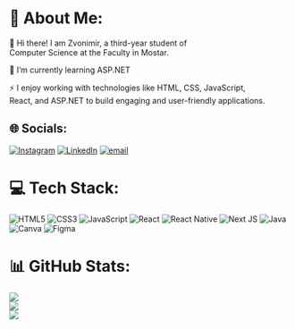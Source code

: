 # 💫 About Me:
👋 Hi there! I am Zvonimir, a third-year student of  
   Computer Science at the Faculty in Mostar.  

🌱 I’m currently learning ASP.NET  

⚡ I enjoy working with technologies like HTML, CSS, JavaScript,  
   React, and ASP.NET to build engaging and user-friendly applications.  



## 🌐 Socials:
[![Instagram](https://img.shields.io/badge/Instagram-%23E4405F.svg?logo=Instagram&logoColor=white)](https://instagram.com/zvonekozull) [![LinkedIn](https://img.shields.io/badge/LinkedIn-%230077B5.svg?logo=linkedin&logoColor=white)](https://linkedin.com/in/zvonimir-kozul) [![email](https://img.shields.io/badge/Email-D14836?logo=gmail&logoColor=white)](mailto:zvone.kozull1999@gmail.com) 

# 💻 Tech Stack:
![HTML5](https://img.shields.io/badge/html5-%23E34F26.svg?style=for-the-badge&logo=html5&logoColor=white) ![CSS3](https://img.shields.io/badge/css3-%231572B6.svg?style=for-the-badge&logo=css3&logoColor=white) ![JavaScript](https://img.shields.io/badge/javascript-%23323330.svg?style=for-the-badge&logo=javascript&logoColor=%23F7DF1E) ![React](https://img.shields.io/badge/react-%2320232a.svg?style=for-the-badge&logo=react&logoColor=%2361DAFB) ![React Native](https://img.shields.io/badge/react_native-%2320232a.svg?style=for-the-badge&logo=react&logoColor=%2361DAFB) ![Next JS](https://img.shields.io/badge/Next-black?style=for-the-badge&logo=next.js&logoColor=white) ![Java](https://img.shields.io/badge/java-%23ED8B00.svg?style=for-the-badge&logo=openjdk&logoColor=white) ![Canva](https://img.shields.io/badge/Canva-%2300C4CC.svg?style=for-the-badge&logo=Canva&logoColor=white) ![Figma](https://img.shields.io/badge/figma-%23F24E1E.svg?style=for-the-badge&logo=figma&logoColor=white)
# 📊 GitHub Stats:
![](https://github-readme-stats.vercel.app/api?username=ZvoneK99&theme=aura&hide_border=false&include_all_commits=false&count_private=false)<br/>
![](https://github-readme-streak-stats.herokuapp.com/?user=ZvoneK99&theme=aura&hide_border=false)<br/>
![](https://github-readme-stats.vercel.app/api/top-langs/?username=ZvoneK99&theme=aura&hide_border=false&include_all_commits=false&count_private=false&layout=compact)

<!-- Proudly created with GPRM ( https://gprm.itsvg.in ) -->
